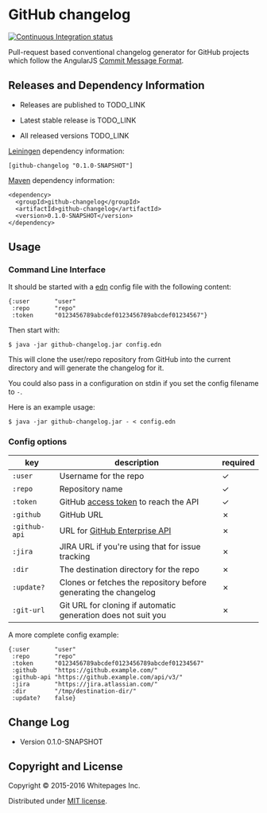 # GitHub changelog

[![Continuous Integration status](https://api.travis-ci.org/whitepages/github-changelog.svg?branch=master)](http://travis-ci.org/whitepages/github-changelog)

Pull-request based conventional changelog generator for GitHub projects which follow the AngularJS [Commit Message Format].


## Releases and Dependency Information

* Releases are published to TODO_LINK

* Latest stable release is TODO_LINK

* All released versions TODO_LINK

[Leiningen] dependency information:

    [github-changelog "0.1.0-SNAPSHOT"]

[Maven] dependency information:

    <dependency>
      <groupId>github-changelog</groupId>
      <artifactId>github-changelog</artifactId>
      <version>0.1.0-SNAPSHOT</version>
    </dependency>



## Usage

### Command Line Interface

It should be started with a [edn] config file
with the following content:

```edn
{:user       "user"
 :repo       "repo"
 :token      "0123456789abcdef0123456789abcdef01234567"}
``` 

Then start with:

    $ java -jar github-changelog.jar config.edn

This will clone the user/repo repository from GitHub into the current directory
and will generate the changelog for it.

You could also pass in a configuration on stdin if you set the config filename to `-`.

Here is an example usage:

    $ java -jar github-changelog.jar - < config.edn

### Config options

| key | description | required |
|-----|-------------|----------|
| `:user`       | Username for the repo | ✓ |
| `:repo`       | Repository name | ✓ |
| `:token`      | GitHub [access token] to reach the API | ✓ |
| `:github`     | GitHub URL | ✗ |
| `:github-api` | URL for [GitHub Enterprise API] | ✗ |
| `:jira`       | JIRA URL if you're using that for issue tracking | ✗ |
| `:dir`        | The destination directory for the repo | ✗ |
| `:update?`    | Clones or fetches the repository before generating the changelog | ✗ |
| `:git-url`    | Git URL for cloning if automatic generation does not suit you | ✗ |

A more complete config example:

```edn
{:user       "user"
 :repo       "repo"
 :token      "0123456789abcdef0123456789abcdef01234567"
 :github     "https://github.example.com/"
 :github-api "https://github.example.com/api/v3/"
 :jira       "https://jira.atlassian.com/"
 :dir        "/tmp/destination-dir/"
 :update?    false}
```


## Change Log

* Version 0.1.0-SNAPSHOT


## Copyright and License

Copyright © 2015-2016 Whitepages Inc.

Distributed under [MIT license](http://choosealicense.com/licenses/mit/).

[Leiningen]: http://leiningen.org/
[Maven]: http://maven.apache.org/
[Commit Message Format]: https://github.com/angular/angular.js/blob/master/DEVELOPERS.md#commit-message-format
[edn]: https://github.com/edn-format/edn
[access token]: https://help.github.com/articles/creating-an-access-token-for-command-line-use/
[GitHub Enterprise API]: https://developer.github.com/v3/enterprise/
